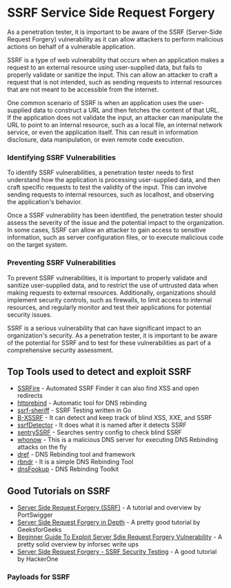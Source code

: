 # SSRF Service Side Request Forgery

As a penetration tester, it is important to be aware of the SSRF (Server-Side Request Forgery) vulnerability as it can allow attackers to perform malicious actions on behalf of a vulnerable application.

SSRF is a type of web vulnerability that occurs when an application makes a request to an external resource using user-supplied data, but fails to properly validate or sanitize the input. This can allow an attacker to craft a request that is not intended, such as sending requests to internal resources that are not meant to be accessible from the internet.

One common scenario of SSRF is when an application uses the user-supplied data to construct a URL and then fetches the content of that URL. If the application does not validate the input, an attacker can manipulate the URL to point to an internal resource, such as a local file, an internal network service, or even the application itself. This can result in information disclosure, data manipulation, or even remote code execution.

### Identifying SSRF Vulnerabilities

To identify SSRF vulnerabilities, a penetration tester needs to first understand how the application is processing user-supplied data, and then craft specific requests to test the validity of the input. This can involve sending requests to internal resources, such as localhost, and observing the application's behavior.

Once a SSRF vulnerability has been identified, the penetration tester should assess the severity of the issue and the potential impact to the organization. In some cases, SSRF can allow an attacker to gain access to sensitive information, such as server configuration files, or to execute malicious code on the target system.

### Preventing SSRF Vulnerabilities

To prevent SSRF vulnerabilities, it is important to properly validate and sanitize user-supplied data, and to restrict the use of untrusted data when making requests to external resources. Additionally, organizations should implement security controls, such as firewalls, to limit access to internal resources, and regularly monitor and test their applications for potential security issues.

SSRF is a serious vulnerability that can have significant impact to an organization's security. As a penetration tester, it is important to be aware of the potential for SSRF and to test for these vulnerabilities as part of a comprehensive security assessment.

## Top Tools used to detect and exploit SSRF

* [SSRFire](https://github.com/ksharinarayanan/SSRFire) - Automated SSRF Finder it can also find XSS and open redirects
* [httprebind](https://github.com/daeken/httprebind) - Automatic tool for DNS rebinding
* [ssrf-sheriff](https://github.com/teknogeek/ssrf-sheriff) - SSRF Testing written in Go
* [B-XSSRF](https://github.com/SpiderMate/B-XSSRF) - It can detect and keep track of blind XSS, XXE, and SSRF
* [ssrfDetector](https://github.com/JacobReynolds/ssrfDetector) - It does what it is named after it detects SSRF
* [sentrySSRF](https://github.com/xawdxawdx/sentrySSRF) - Searches sentry config to check blind SSRF
* [whonow](https://github.com/brannondorsey/whonow) - This is a malicious DNS server for executing DNS Rebinding attacks on the fly
* [dref](https://github.com/FSecureLABS/dref) - DNS Rebinding tool and framework
* [rbndr](https://github.com/taviso/rbndr) - It is a simple DNS Rebinding Tool
* [dnsFookup](https://github.com/makuga01/dnsFookup) - DNS Rebinding Toolkit

## Good Tutorials on SSRF
* [Server Side Request Forgery (SSRF)](https://portswigger.net/web-security/ssrf) - A tutorial and overview by PortSwigger
* [Server Side Request Forgery in Depth](https://www.geeksforgeeks.org/server-side-request-forgery-ssrf-in-depth/) - A pretty good tutorial by GeeksforGeeks
* [Beginner Guide To Exploit Server Sdie Request Forgery Vulnerability](https://infosecwriteups.com/exploiting-server-side-request-forgery-ssrf-vulnerability-faeb7ddf5d0e) - A pretty solid overview by inforsec write ups
* [Server Side Request Forgery - SSRF Security Testing](https://www.hackerone.com/application-security/how-server-side-request-forgery-ssrf) - A good tutorial by HackerOne

### Payloads for SSRF